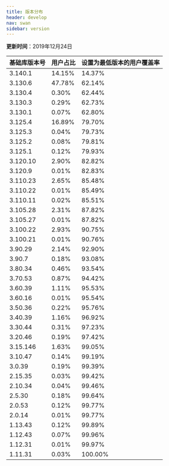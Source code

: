 ```yaml
---
title: 版本分布
header: develop
nav: swan
sidebar: version
---
```

**更新时间**：2019年12月24日


 
|基础库版本号|用户占比|设置为最低版本的用户覆盖率|
|---|---|---|
|3.140.1|14.15%|14.37%|
|3.130.6|47.78%|62.14%|
|3.130.4|0.30%|62.44%|
|3.130.3|0.29%|62.73%|
|3.130.1|0.07%|62.80%|
|3.125.4|16.89%|79.70%|
|3.125.3|0.04%|79.73%|
|3.125.2|0.08%|79.81%|
|3.125.1|0.12%|79.93%|
|3.120.10|2.90%|82.82%|
|3.120.9|0.01%|82.83%|
|3.110.23|2.65%|85.48%|
|3.110.22|0.01%|85.49%|
|3.110.11|0.02%|85.51%|
|3.105.28|2.31%|87.82%|
|3.105.27|0.01%|87.82%|
|3.100.22|2.93%|90.75%|
|3.100.21|0.01%|90.76%|
|3.90.29|2.14%|92.90%|
|3.90.7|0.18%|93.08%|
|3.80.34|0.46%|93.54%|
|3.70.53|0.87%|94.42%|
|3.60.39|1.11%|95.53%|
|3.60.16|0.01%|95.54%|
|3.50.36|0.22%|95.76%|
|3.40.39|1.16%|96.92%|
|3.30.44|0.31%|97.23%|
|3.20.46|0.19%|97.42%|
|3.15.146|1.63%|99.05%|
|3.10.47|0.14%|99.19%|
|3.0.39|0.19%|99.39%|
|2.15.35|0.03%|99.42%|
|2.10.34|0.04%|99.46%|
|2.5.30|0.18%|99.64%|
|2.0.53|0.12%|99.77%|
|2.0.14|0.01%|99.77%|
|1.13.43|0.12%|99.89%|
|1.12.43|0.07%|99.96%|
|1.12.31|0.01%|99.97%|
|1.11.31|0.03%|100.00%|